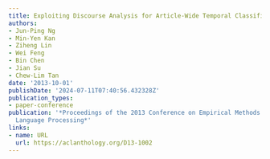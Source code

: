 ```yaml
---
title: Exploiting Discourse Analysis for Article-Wide Temporal Classification
authors:
- Jun-Ping Ng
- Min-Yen Kan
- Ziheng Lin
- Wei Feng
- Bin Chen
- Jian Su
- Chew-Lim Tan
date: '2013-10-01'
publishDate: '2024-07-11T07:40:56.432328Z'
publication_types:
- paper-conference
publication: '*Proceedings of the 2013 Conference on Empirical Methods in Natural
  Language Processing*'
links:
- name: URL
  url: https://aclanthology.org/D13-1002
---
```

